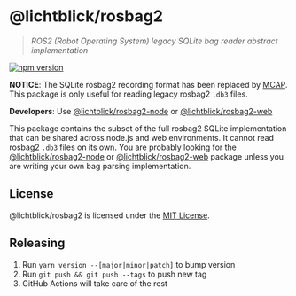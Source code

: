 # @lichtblick/rosbag2

> _ROS2 (Robot Operating System) legacy SQLite bag reader abstract implementation_

[![npm version](https://img.shields.io/npm/v/@lichtblick/rosbag2.svg?style=flat)](https://www.npmjs.com/package/@lichtblick/rosbag2)

**NOTICE**: The SQLite rosbag2 recording format has been replaced by [MCAP](https://mcap.dev/). This package is only useful for reading legacy rosbag2 `.db3` files.

**Developers**: Use [@lichtblick/rosbag2-node](https://github.com/lichtblick-suite/rosbag2-node) or [@lichtblick/rosbag2-web](https://github.com/lichtblick-suite/rosbag2-web)

This package contains the subset of the full rosbag2 SQLite implementation that can be shared across node.js and web environments. It cannot read rosbag2 `.db3` files on its own. You are probably looking for the [@lichtblick/rosbag2-node](https://github.com/lichtblick-suite/rosbag2-node) or [@lichtblick/rosbag2-web](https://github.com/lichtblick-suite/rosbag2-web) package unless you are writing your own bag parsing implementation.

## License

@lichtblick/rosbag2 is licensed under the [MIT License](https://opensource.org/licenses/MIT).

## Releasing

1. Run `yarn version --[major|minor|patch]` to bump version
2. Run `git push && git push --tags` to push new tag
3. GitHub Actions will take care of the rest
